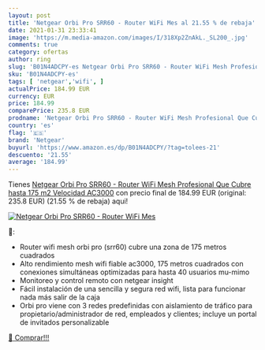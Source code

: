 ```yaml
---
layout: post
title: 'Netgear Orbi Pro SRR60 - Router WiFi Mes al 21.55 % de rebaja'
date: 2021-01-31 23:33:41
image: 'https://m.media-amazon.com/images/I/318Xp2ZnAkL._SL200_.jpg'
comments: true
category: ofertas
author: ring
slug: 'B01N4ADCPY-es Netgear Orbi Pro SRR60 - Router WiFi Mesh Profesional Que...'
sku: 'B01N4ADCPY-es'
tags: [ 'netgear','wifi', ]
actualPrice: 184.99 EUR
currency: EUR
price: 184.99
comparePrice: 235.8 EUR
prodname: 'Netgear Orbi Pro SRR60 - Router WiFi Mesh Profesional Que Cubre hasta 175 m2  Velocidad AC3000'
country: 'es'
flag: '🇪🇸'
brand: 'Netgear'
buyurl: 'https://www.amazon.es/dp/B01N4ADCPY/?tag=tolees-21'
descuento: '21.55'
average: '184.99'
---
```


Tienes [Netgear Orbi Pro SRR60 - Router WiFi Mesh Profesional Que Cubre hasta 175 m2  Velocidad AC3000](https://www.amazon.es/dp/B01N4ADCPY/?tag=tolees-21) con precio final de  184.99 EUR (original: 235.8 EUR) (21.55 %  de rebaja) aqui!

[![Netgear Orbi Pro SRR60 - Router WiFi Mes](https://m.media-amazon.com/images/I/318Xp2ZnAkL._SL200_.jpg)](https://www.amazon.es/dp/B01N4ADCPY/?tag=tolees-21)

🔎:

- Router wifi mesh orbi pro (srr60) cubre una zona de 175 metros cuadrados
- Alto rendimiento mesh wifi fiable ac3000, 175 metros cuadrados con conexiones simultáneas optimizadas para hasta 40 usuarios mu-mimo
- Monitoreo y control remoto con netgear insight
- Fácil instalación de una sencilla y segura red wifi, lista para funcionar nada más salir de la caja
- Orbi pro viene con 3 redes predefinidas con aislamiento de tráfico para propietario/administrador de red, empleados y clientes; incluye un portal de invitados personalizable

[🛒 Comprar!!!](https://www.amazon.es/dp/B01N4ADCPY/?tag=tolees-21)
